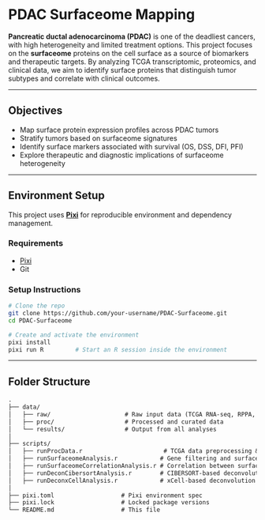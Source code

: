 # PDAC Surfaceome Mapping

**Pancreatic ductal adenocarcinoma (PDAC)** is one of the deadliest cancers, with high heterogeneity and limited treatment options. This project focuses on the **surfaceome** proteins on the cell surface as a source of biomarkers and therapeutic targets. By analyzing TCGA transcriptomic, proteomics, and clinical data, we aim to identify surface proteins that distinguish tumor subtypes and correlate with clinical outcomes.

---

## Objectives

- Map surface protein expression profiles across PDAC tumors
- Stratify tumors based on surfaceome signatures
- Identify surface markers associated with survival (OS, DSS, DFI, PFI)
- Explore therapeutic and diagnostic implications of surfaceome heterogeneity

---

## Environment Setup

This project uses [**Pixi**](https://prefix.dev/docs/pixi/) for reproducible environment and dependency management.

### Requirements

- [Pixi](https://prefix.dev/docs/pixi/getting-started/installation/)
- Git

### Setup Instructions

```bash
# Clone the repo
git clone https://github.com/your-username/PDAC-Surfaceome.git
cd PDAC-Surfaceome

# Create and activate the environment
pixi install
pixi run R         # Start an R session inside the environment
```

---

## Folder Structure

```md
.
├── data/
│   ├── raw/                     # Raw input data (TCGA RNA-seq, RPPA, clinical)
│   ├── proc/                    # Processed and curated data
│   └── results/                 # Output from all analyses
│
├── scripts/
│   ├── runProcData.r                       # TCGA data preprocessing & clinical curation
│   ├── runSurfaceomeAnalysis.r            # Gene filtering and surfaceome clustering
│   ├── runSurfaceomeCorrelationAnalysis.r # Correlation between surfaceome and TME/cell types
│   ├── runDeconCibersortAnalysis.r        # CIBERSORT-based deconvolution (removes low-expressed genes)
│   ├── runDeconxCellAnalysis.r            # xCell-based deconvolution (removes low-expressed genes)
│
├── pixi.toml                   # Pixi environment spec
├── pixi.lock                   # Locked package versions
└── README.md                   # This file

```
